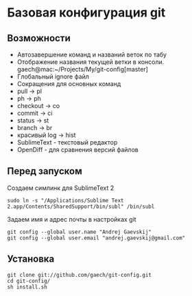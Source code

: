 # Базовая конфигурация git

## Возможности
 * Автозавершение команд и названий веток по табу
 * Отображение названия текущей ветки в консоли. 
    gaech@mac:~/Projects/My/git-config[master]
 * Глобальный ignore файл
 * Сокращения для основных команд
  * pull → pl
  * ph → ph
  * checkout → co
  * commit → ci
  * status → st
  * branch → br
  * красивый log → hist
 * SublimeText - текстовый редактор
 * OpenDiff - для сравнения версий файлов



## Перед запуском
Создаем симлинк для SublimeText 2

    sudo ln -s "/Applications/Sublime Text 2.app/Contents/SharedSupport/bin/subl" /bin/subl

Задаем имя и адрес почты в настройках git

    git config --global user.name "Andrej Gaevskij"
    git config --global user.email "andrej.gaevskij@gmail.com"

## Установка
    git clone git://github.com/gaech/git-config.git
    cd git-config/
    sh install.sh